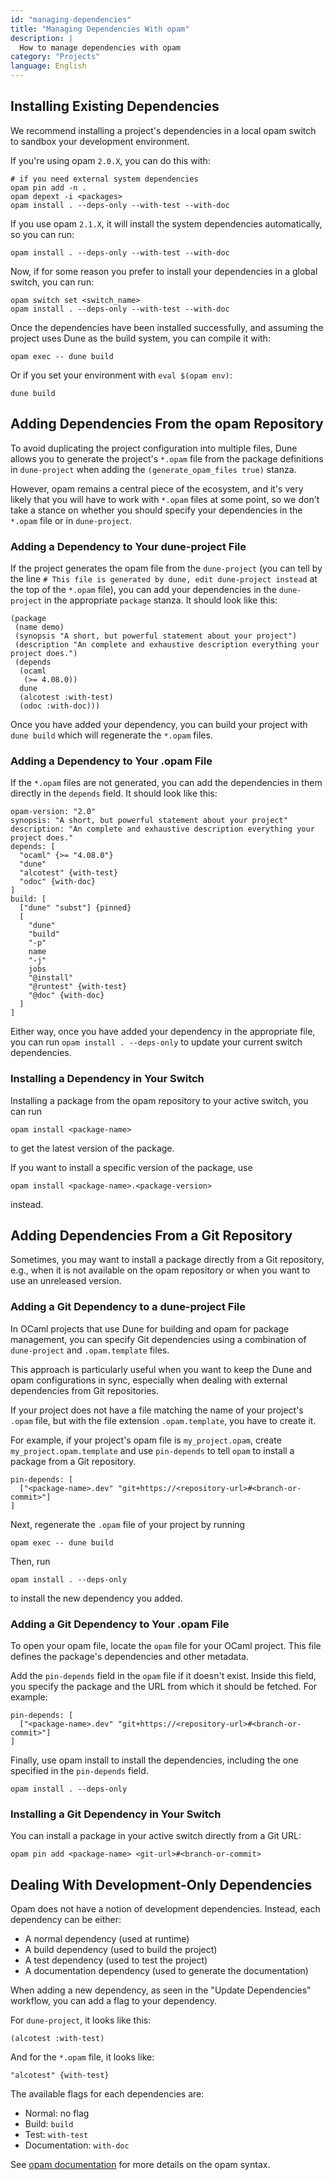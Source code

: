 ```yaml
---
id: "managing-dependencies"
title: "Managing Dependencies With opam"
description: |
  How to manage dependencies with opam
category: "Projects"
language: English
---
```


## Installing Existing Dependencies

We recommend installing a project's dependencies in a local opam switch to sandbox your development environment.

If you're using opam `2.0.X`, you can do this with:

```
# if you need external system dependencies
opam pin add -n .
opam depext -i <packages>
opam install . --deps-only --with-test --with-doc
```

If you use opam `2.1.X`, it will install the system dependencies automatically, so you can run:

```
opam install . --deps-only --with-test --with-doc
```

Now, if for some reason you prefer to install your dependencies in a global switch, you can run:

```
opam switch set <switch_name>
opam install . --deps-only --with-test --with-doc
```

Once the dependencies have been installed successfully, and assuming the project uses Dune as the build system, you can compile it with:

```
opam exec -- dune build
```

Or if you set your environment with `eval $(opam env)`:

```
dune build
```

## Adding Dependencies From the opam Repository

To avoid duplicating the project configuration into multiple files, Dune allows you to generate the project's `*.opam` file from the 
package definitions in `dune-project` when adding the `(generate_opam_files true)` stanza.

However, opam remains a central piece of the ecosystem, and it's very likely that you will have to work with `*.opam` files at some point,
so we don't take a stance on whether you should specify your dependencies in the `*.opam` file or in `dune-project`.

### Adding a Dependency to Your dune-project File

If the project generates the opam file from the `dune-project` (you can tell by the line `# This file is generated by dune, edit dune-project instead` at the top of the `*.opam` file), you can add your dependencies in the `dune-project` in the appropriate `package` stanza. It should look like this:

```dune
(package
 (name demo)
 (synopsis "A short, but powerful statement about your project")
 (description "An complete and exhaustive description everything your project does.")
 (depends
  (ocaml
   (>= 4.08.0))
  dune
  (alcotest :with-test)
  (odoc :with-doc)))
```

Once you have added your dependency, you can build your project with `dune build` which will regenerate the `*.opam` files.

### Adding a Dependency to Your .opam File

If the `*.opam` files are not generated, you can add the dependencies in them directly in the `depends` field. It should look like this:


```opam
opam-version: "2.0"
synopsis: "A short, but powerful statement about your project"
description: "An complete and exhaustive description everything your project does."
depends: [
  "ocaml" {>= "4.08.0"}
  "dune"
  "alcotest" {with-test}
  "odoc" {with-doc}
]
build: [
  ["dune" "subst"] {pinned}
  [
    "dune"
    "build"
    "-p"
    name
    "-j"
    jobs
    "@install"
    "@runtest" {with-test}
    "@doc" {with-doc}
  ]
]
```

Either way, once you have added your dependency in the appropriate file, you can run `opam install . --deps-only` to update your current switch dependencies.

### Installing a Dependency in Your Switch

Installing a package from the opam repository to your active switch, you can run
```
opam install <package-name>
```

to get the latest version of the package.

If you want to install a specific version of the package, use
```
opam install <package-name>.<package-version>
```

instead.

## Adding Dependencies From a Git Repository

Sometimes, you may want to install a package directly from a Git repository, e.g., when it is not available on the opam repository or when you want to use an unreleased version.

### Adding a Git Dependency to a dune-project File

In OCaml projects that use Dune for building and opam for package management, you can specify Git dependencies using a combination of `dune-project` and `.opam.template` files.

This approach is particularly useful when you want to keep the Dune and opam configurations in sync, especially when dealing with external dependencies from Git repositories.

If your project does not have a file matching the name of your project's `.opam` file, but with the file extension `.opam.template`, you have to create it.

For example, if your project's opam file is `my_project.opam`, create `my_project.opam.template` and use `pin-depends` to tell `opam` to install a package from a Git repository.

```
pin-depends: [
  ["<package-name>.dev" "git+https://<repository-url>#<branch-or-commit>"]
]
```

Next, regenerate the `.opam` file of your project by running
```
opam exec -- dune build
```

Then, run
```
opam install . --deps-only
```

to install the new dependency you added.

### Adding a Git Dependency to Your .opam File

To open your opam file, locate the `opam` file for your OCaml project. This file defines the package's dependencies and other metadata.

Add the `pin-depends` field in the `opam` file if it doesn't exist. Inside this field, you specify the package and the URL from which it should be fetched. For example:

```
pin-depends: [
  ["<package-name>.dev" "git+https://<repository-url>#<branch-or-commit>"]
]
```

Finally, use opam install to install the dependencies, including the one specified in the `pin-depends` field.

```
opam install . --deps-only
```

### Installing a Git Dependency in Your Switch

You can install a package in your active switch directly from a Git URL:

```
opam pin add <package-name> <git-url>#<branch-or-commit>
```

## Dealing With Development-Only Dependencies

Opam does not have a notion of development dependencies. Instead, each dependency can be either:

- A normal dependency (used at runtime)
- A build dependency (used to build the project)
- A test dependency (used to test the project)
- A documentation dependency (used to generate the documentation)

When adding a new dependency, as seen in the "Update Dependencies" workflow, you can add a flag to your dependency.

For `dune-project`, it looks like this:

```dune
(alcotest :with-test)
```

And for the `*.opam` file, it looks like:

```opam
"alcotest" {with-test}
```

The available flags for each dependencies are:

- Normal: no flag
- Build: `build`
- Test: `with-test`
- Documentation: `with-doc`

See [opam documentation](https://opam.ocaml.org/doc/Manual.html#Package-variables) for more details on the opam syntax.
